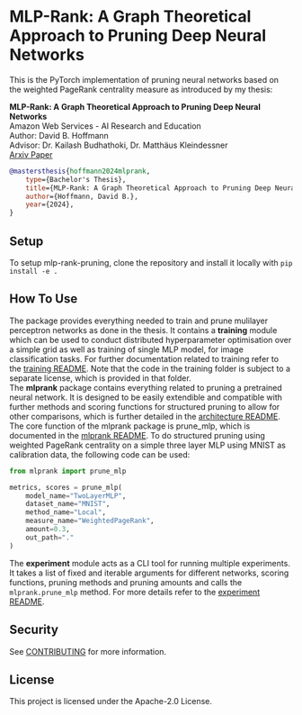 # MLP-Rank: A Graph Theoretical Approach to Pruning Deep Neural Networks

This is the PyTorch implementation of pruning neural networks based on the weighted PageRank centrality measure as introduced by my thesis:

**MLP-Rank: A Graph Theoretical Approach to Pruning Deep Neural Networks** \
Amazon Web Services - AI Research and Education \
Author: David B. Hoffmann \
Advisor: Dr. Kailash Budhathoki, Dr. Matthäus Kleindessner \
[Arxiv Paper](add/link/to/paper.de) 

```bibtex
@mastersthesis{hoffmann2024mlprank,
    type={Bachelor's Thesis},
    title={MLP-Rank: A Graph Theoretical Approach to Pruning Deep Neural Networks},
    author={Hoffmann, David B.},
    year={2024},
}
```

## Setup

To setup mlp-rank-pruning, clone the repository and install it locally with `pip install -e .`

## How To Use

The package provides everything needed to train and prune mulilayer perceptron networks as done in the thesis. It contains a **training** module which can be used to conduct distributed hyperparameter optimisation over a simple grid as well as training of single MLP model, for image classification tasks. For further documentation related to training refer to the [training README](https://gitlab.aws.dev/adavidho/mlp-rank-pruning/-/blob/main/training/README.md?ref_type=heads). Note that the code in the training folder is subject to a separate license, which is provided in that folder. \
The **mlprank** package contains everything related to pruning a pretrained neural network. It is designed to be easily extendible and compatible with further methods and scoring functions for structured pruning to allow for other comparisons, which is further detailed in the [architecture README](https://gitlab.aws.dev/adavidho/mlp-rank-pruning/-/blob/main/mlprank/architectures/README.md?ref_type=heads). The core function of the mlprank package is prune_mlp, which is documented in the [mlprank README](https://gitlab.aws.dev/adavidho/mlp-rank-pruning/-/blob/main/mlprank/README.md?ref_type=heads). To do structured pruning using weighted PageRank centrality on a simple three layer MLP using MNIST as calibration data, the following code can be used: 
```python
from mlprank import prune_mlp

metrics, scores = prune_mlp(
    model_name="TwoLayerMLP",
    dataset_name="MNIST",
    method_name="Local",
    measure_name="WeightedPageRank",
    amount=0.3,
    out_path="."
)
```
The **experiment** module acts as a CLI tool for running multiple experiments. It takes a list of fixed and iterable arguments for different networks, scoring functions, pruning methods and pruning amounts and calls the `mlprank.prune_mlp` method. For more details refer to the [experiment README](https://gitlab.aws.dev/adavidho/mlp-rank-pruning/-/blob/main/experiments/README.md?ref_type=heads). 

## Security

See [CONTRIBUTING](CONTRIBUTING.md#security-issue-notifications) for more information.

## License

This project is licensed under the Apache-2.0 License.

